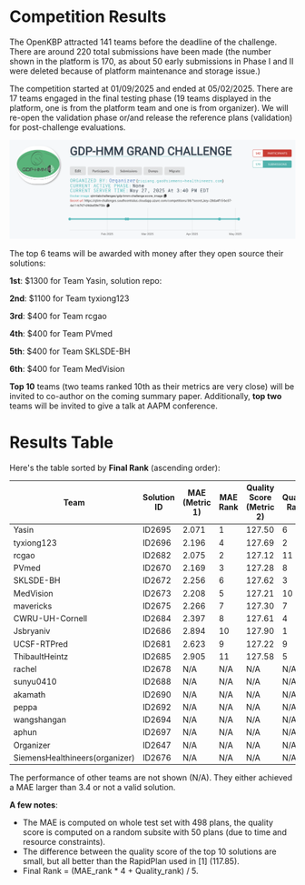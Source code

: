 # Competition Results 

The OpenKBP attracted 141 teams before the deadline of the challenge. There are around 220 total submissions have been made (the number shown in the platform is 170, as about 50 early submissions in Phase I and II were deleted because of platform maintenance and storage issue.)

The competition started at 01/09/2025 and ended at 05/02/2025. There are 17 teams engaged in the final testing phase (19 teams displayed in the platform, one is from the platform team and one is from organizer). We will re-open the validation phase or/and release the reference plans (validation) for post-challenge evaluations. 

![](test_phase.png)

The top 6 teams will be awarded with money after they open source their solutions: 

**1st**: $1300 for Team Yasin, solution repo: 

**2nd**: $1100 for Team tyxiong123

**3rd**: $400 for Team rcgao

**4th**: $400 for Team PVmed

**5th**: $400 for Team SKLSDE-BH

**6th**: $400 for Team MedVision

**Top 10** teams (two teams ranked 10th as their metrics are very close) will be invited to co-author on the coming summary paper. Additionally, **top two** teams will be invited to give a talk at AAPM conference. 

# Results Table 

Here's the table sorted by **Final Rank** (ascending order):

| Team | Solution ID | MAE (Metric 1) | MAE Rank | Quality Score (Metric 2) | Quality Rank | Final Rank |
|------|-------------|---------------|----------|--------------------------|--------------|------------|
| Yasin | ID2695 | 2.071 | 1 | 127.50 | 6 | 2.00 |
| tyxiong123 | ID2696 | 2.196 | 4 | 127.69 | 2 | 3.60 |
| rcgao | ID2682 | 2.075 | 2 | 127.12 | 11 | 3.80 |
| PVmed | ID2670 | 2.169 | 3 | 127.28 | 8 | 4.00 |
| SKLSDE-BH | ID2672 | 2.256 | 6 | 127.62 | 3 | 5.40 |
| MedVision | ID2673 | 2.208 | 5 | 127.21 | 10 | 6.00 |
| mavericks | ID2675 | 2.266 | 7 | 127.30 | 7 | 7.00 |
| CWRU-UH-Cornell | ID2684 | 2.397 | 8 | 127.61 | 4 | 7.20 |
| Jsbryaniv | ID2686 | 2.894 | 10 | 127.90 | 1 | 8.20 |
| UCSF-RTPred | ID2681 | 2.623 | 9 | 127.22 | 9 | 9.00 |
| ThibaultHeintz | ID2685 | 2.905 | 11 | 127.58 | 5 | 9.80 |
| rachel | ID2678 | N/A | N/A | N/A | N/A | N/A |
| sunyu0410 | ID2688 | N/A | N/A | N/A | N/A | N/A |
| akamath | ID2690 | N/A | N/A | N/A | N/A | N/A |
| peppa | ID2692 | N/A | N/A | N/A | N/A | N/A |
| wangshangan | ID2694 | N/A | N/A | N/A | N/A | N/A |
| aphun | ID2697 | N/A | N/A | N/A | N/A | N/A |
| Organizer | ID2647 | N/A | N/A | N/A | N/A | N/A |
| SiemensHealthineers(organizer) | ID2676 | N/A | N/A | N/A | N/A | N/A |

The performance of other teams are not shown (N/A). They either achieved a MAE larger than 3.4 or not a valid solution. 

**A few notes**: 
- The MAE is computed on whole test set with 498 plans, the quality score is computed on a random subsite with 50 plans (due to time and resource constraints). 
- The difference between the quality score of the top 10 solutions are small, but all better than the RapidPlan used in [1] (117.85). 
- Final Rank = (MAE_rank * 4 + Quality_rank) / 5.

